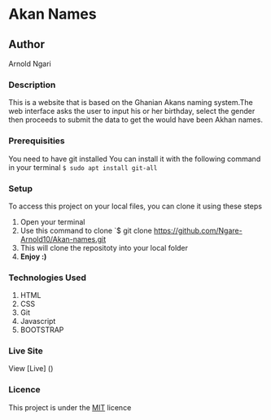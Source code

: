 # Akan Names
## Author
Arnold Ngari
### Description
This is a website that is based on the Ghanian Akans naming system.The web interface asks the user to input his or her birthday, select the gender then proceeds to submit the data to get the would have been Akhan names.
### Prerequisities
You need to have git installed
You can install it with the following command in your terminal
`$ sudo apt install git-all`
### Setup
To access this project on your local files, you can clone it using these steps
1. Open your terminal
1. Use this command to clone `$ git clone
https://github.com/Ngare-Arnold10/Akan-names.git
1. This will clone the repositoty into your local folder
1. __Enjoy :)__
### Technologies Used
1. HTML
1. CSS
1. Git
1. Javascript
1. BOOTSTRAP
### Live Site
View [Live] ()
### Licence
This project is under the  [MIT](LICENSE) licence
